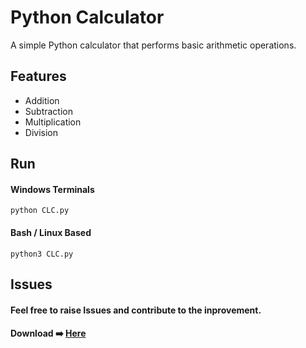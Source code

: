 # Python Calculator

A simple Python calculator that performs basic arithmetic operations.

## Features

- Addition
- Subtraction
- Multiplication
- Division

## Run

#### Windows Terminals
    python CLC.py

#### Bash / Linux Based
    python3 CLC.py


## Issues
#### Feel free to raise Issues and contribute to the inprovement.

#### Download ➡️ <a href="https://github.com/adi-codess/Calculator/releases/tag/v1.0.1" target="_blank">Here</a>